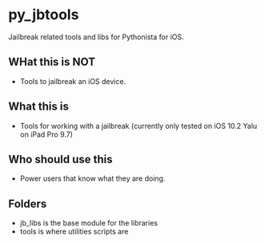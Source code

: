# py_jbtools
Jailbreak related tools and libs for Pythonista for iOS.

## WHat this is NOT

* Tools to jailbreak an iOS device.

## What this is

* Tools for working with a jailbreak (currently only tested on iOS 10.2 Yalu on iPad Pro 9.7)

## Who should use this

* Power users that know what they are doing.

## Folders

* jb_libs is the base module for the libraries
* tools is where utilities scripts are
